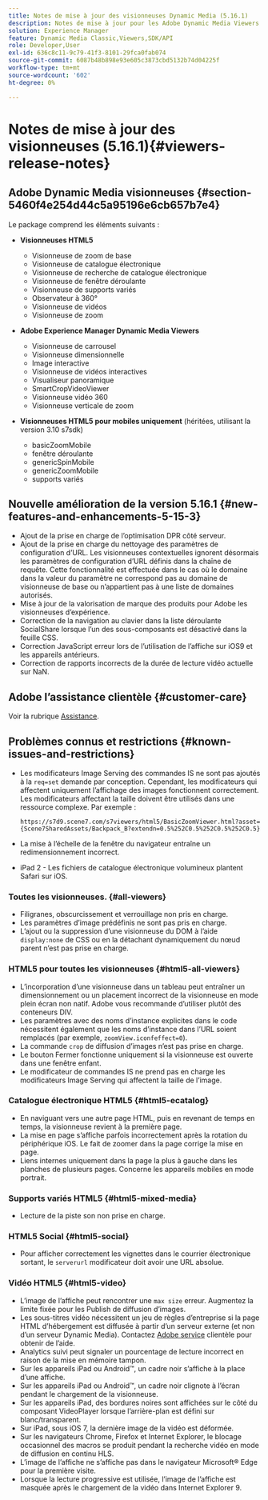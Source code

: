 ```yaml
---
title: Notes de mise à jour des visionneuses Dynamic Media (5.16.1)
description: Notes de mise à jour pour les Adobe Dynamic Media Viewers.
solution: Experience Manager
feature: Dynamic Media Classic,Viewers,SDK/API
role: Developer,User
exl-id: 636c8c11-9c79-41f3-8101-29fca0fab074
source-git-commit: 6087b48b898e93e605c3873cbd5132b74d04225f
workflow-type: tm+mt
source-wordcount: '602'
ht-degree: 0%

---
```


# Notes de mise à jour des visionneuses (5.16.1){#viewers-release-notes}

<!-- Updated April 06, 2021 for the 5.16.1 release-->

<!-- hide: yes
hidefromtoc: yes-->

<!-- robots: noindex
googlebot: noindex -->

## Adobe Dynamic Media visionneuses {#section-5460f4e254d44c5a95196e6cb657b7e4}

Le package comprend les éléments suivants :

* **Visionneuses HTML5**

   * Visionneuse de zoom de base
   * Visionneuse de catalogue électronique
   * Visionneuse de recherche de catalogue électronique
   * Visionneuse de fenêtre déroulante
   * Visionneuse de supports variés
   * Observateur à 360°
   * Visionneuse de vidéos
   * Visionneuse de zoom

* **Adobe Experience Manager Dynamic Media Viewers**

   * Visionneuse de carrousel
   * Visionneuse dimensionnelle
   * Image interactive
   * Visionneuse de vidéos interactives
   * Visualiseur panoramique
   * SmartCropVideoViewer
   * Visionneuse vidéo 360
   * Visionneuse verticale de zoom

* **Visionneuses HTML5 pour mobiles uniquement** (héritées, utilisant la version 3.10 s7sdk)

   * basicZoomMobile
   * fenêtre déroulante
   * genericSpinMobile
   * genericZoomMobile
   * supports variés

## Nouvelle amélioration de la version 5.16.1 {#new-features-and-enhancements-5-15-3}

* Ajout de la prise en charge de l’optimisation DPR côté serveur.
* Ajout de la prise en charge du nettoyage des paramètres de configuration d’URL. Les visionneuses contextuelles ignorent désormais les paramètres de configuration d’URL définis dans la chaîne de requête. Cette fonctionnalité est effectuée dans le cas où le domaine dans la valeur du paramètre ne correspond pas au domaine de visionneuse de base ou n’appartient pas à une liste de domaines autorisés.
* Mise à jour de la valorisation de marque des produits pour Adobe les visionneuses d’expérience.
* Correction de la navigation au clavier dans la liste déroulante SocialShare lorsque l’un des sous-composants est désactivé dans la feuille CSS.
* Correction JavaScript erreur lors de l’utilisation de l’affiche sur iOS9 et les appareils antérieurs.
* Correction de rapports incorrects de la durée de lecture vidéo actuelle sur NaN.<!--  (CQ-4310148) -->

## Adobe l’assistance clientèle {#customer-care}

Voir la rubrique [Assistance](https://experienceleague.adobe.com/docs/dynamic-media-classic/using/intro/support.html#intro).

## Problèmes connus et restrictions {#known-issues-and-restrictions}

* Les modificateurs Image Serving des commandes IS ne sont pas ajoutés à la `req=set` demande par conception. Cependant, les modificateurs qui affectent uniquement l’affichage des images fonctionnent correctement. Les modificateurs affectant la taille doivent être utilisés dans une ressource complexe. Par exemple :

  `https://s7d9.scene7.com/s7viewers/html5/BasicZoomViewer.html?asset= {Scene7SharedAssets/Backpack_B?extendn=0.5%252C0.5%252C0.5%252C0.5}`

* La mise à l’échelle de la fenêtre du navigateur entraîne un redimensionnement incorrect.
* iPad 2 - Les fichiers de catalogue électronique volumineux plantent Safari sur iOS.

### Toutes les visionneuses. {#all-viewers}

* Filigranes, obscurcissement et verrouillage non pris en charge.
* Les paramètres d’image prédéfinis ne sont pas pris en charge.
* L’ajout ou la suppression d’une visionneuse du DOM à l’aide `display:none` de CSS ou en la détachant dynamiquement du nœud parent n’est pas prise en charge.

### HTML5 pour toutes les visionneuses {#html5-all-viewers}

* L’incorporation d’une visionneuse dans un tableau peut entraîner un dimensionnement ou un placement incorrect de la visionneuse en mode plein écran non natif. Adobe vous recommande d’utiliser plutôt des conteneurs DIV.
* Les paramètres avec des noms d’instance explicites dans le code nécessitent également que les noms d’instance dans l’URL soient remplacés (par exemple, `zoomView.iconfeffect=0`).
* La commande `crop` de diffusion d’images n’est pas prise en charge.
* Le bouton Fermer fonctionne uniquement si la visionneuse est ouverte dans une fenêtre enfant.
* Le modificateur de commandes IS ne prend pas en charge les modificateurs Image Serving qui affectent la taille de l’image.

### Catalogue électronique HTML5 {#html5-ecatalog}

* En naviguant vers une autre page HTML, puis en revenant de temps en temps, la visionneuse revient à la première page.
* La mise en page s’affiche parfois incorrectement après la rotation du périphérique iOS. Le fait de zoomer dans la page corrige la mise en page.
* Liens internes uniquement dans la page la plus à gauche dans les planches de plusieurs pages. Concerne les appareils mobiles en mode portrait.

### Supports variés HTML5 {#html5-mixed-media}

* Lecture de la piste son non prise en charge.

### HTML5 Social {#html5-social}

* Pour afficher correctement les vignettes dans le courrier électronique sortant, le `serverurl` modificateur doit avoir une URL absolue.

### Vidéo HTML5 {#html5-video}

* L’image de l’affiche peut rencontrer une `max size` erreur. Augmentez la limite fixée pour les Publish de diffusion d’images.
* Les sous-titres vidéo nécessitent un jeu de règles d’entreprise si la page HTML d’hébergement est diffusée à partir d’un serveur externe (et non d’un serveur Dynamic Media). Contactez [Adobe service](https://experienceleague.adobe.com/docs/dynamic-media-classic/using/intro/support.html#intro) clientèle pour obtenir de l’aide.
* Analytics suivi peut signaler un pourcentage de lecture incorrect en raison de la mise en mémoire tampon.
* Sur les appareils iPad ou Android™, un cadre noir s’affiche à la place d’une affiche.
* Sur les appareils iPad ou Android™, un cadre noir clignote à l’écran pendant le chargement de la visionneuse.
* Sur les appareils iPad, des bordures noires sont affichées sur le côté du composant VideoPlayer lorsque l’arrière-plan est défini sur blanc/transparent.
* Sur iPad, sous iOS 7, la dernière image de la vidéo est déformée.
* Sur les navigateurs Chrome, Firefox et Internet Explorer, le blocage occasionnel des macros se produit pendant la recherche vidéo en mode de diffusion en continu HLS.
* L’image de l’affiche ne s’affiche pas dans le navigateur Microsoft® Edge pour la première visite.
* Lorsque la lecture progressive est utilisée, l’image de l’affiche est masquée après le chargement de la vidéo dans Internet Explorer 9.
